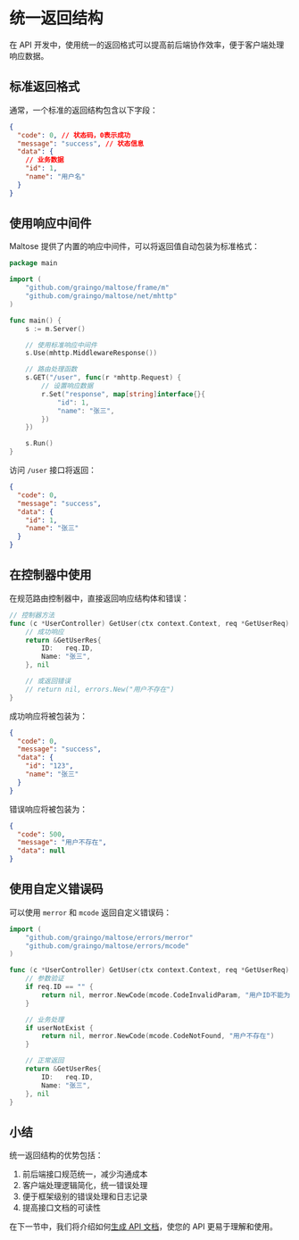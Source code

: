 # 统一返回结构

在 API 开发中，使用统一的返回格式可以提高前后端协作效率，便于客户端处理响应数据。

## 标准返回格式

通常，一个标准的返回结构包含以下字段：

```json
{
  "code": 0, // 状态码，0表示成功
  "message": "success", // 状态信息
  "data": {
    // 业务数据
    "id": 1,
    "name": "用户名"
  }
}
```

## 使用响应中间件

Maltose 提供了内置的响应中间件，可以将返回值自动包装为标准格式：

```go
package main

import (
    "github.com/graingo/maltose/frame/m"
    "github.com/graingo/maltose/net/mhttp"
)

func main() {
    s := m.Server()

    // 使用标准响应中间件
    s.Use(mhttp.MiddlewareResponse())

    // 路由处理函数
    s.GET("/user", func(r *mhttp.Request) {
        // 设置响应数据
        r.Set("response", map[string]interface{}{
            "id": 1,
            "name": "张三",
        })
    })

    s.Run()
}
```

访问 `/user` 接口将返回：

```json
{
  "code": 0,
  "message": "success",
  "data": {
    "id": 1,
    "name": "张三"
  }
}
```

## 在控制器中使用

在规范路由控制器中，直接返回响应结构体和错误：

```go
// 控制器方法
func (c *UserController) GetUser(ctx context.Context, req *GetUserReq) (*GetUserRes, error) {
    // 成功响应
    return &GetUserRes{
        ID:   req.ID,
        Name: "张三",
    }, nil

    // 或返回错误
    // return nil, errors.New("用户不存在")
}
```

成功响应将被包装为：

```json
{
  "code": 0,
  "message": "success",
  "data": {
    "id": "123",
    "name": "张三"
  }
}
```

错误响应将被包装为：

```json
{
  "code": 500,
  "message": "用户不存在",
  "data": null
}
```

## 使用自定义错误码

可以使用 `merror` 和 `mcode` 返回自定义错误码：

```go
import (
    "github.com/graingo/maltose/errors/merror"
    "github.com/graingo/maltose/errors/mcode"
)

func (c *UserController) GetUser(ctx context.Context, req *GetUserReq) (*GetUserRes, error) {
    // 参数验证
    if req.ID == "" {
        return nil, merror.NewCode(mcode.CodeInvalidParam, "用户ID不能为空")
    }

    // 业务处理
    if userNotExist {
        return nil, merror.NewCode(mcode.CodeNotFound, "用户不存在")
    }

    // 正常返回
    return &GetUserRes{
        ID:   req.ID,
        Name: "张三",
    }, nil
}
```

## 小结

统一返回结构的优势包括：

1. 前后端接口规范统一，减少沟通成本
2. 客户端处理逻辑简化，统一错误处理
3. 便于框架级别的错误处理和日志记录
4. 提高接口文档的可读性

在下一节中，我们将介绍如何[生成 API 文档](api-docs.md)，使您的 API 更易于理解和使用。
